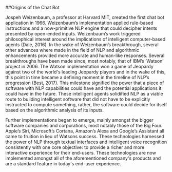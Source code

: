##Origins of the Chat Bot

Jospeh Weizenbaum, a professor at Harvard MIT, created the first chat bot application in 1966. Weizenbaum’s implementation applied rule-based instructions and a now-primitive NLP engine that could decipher intents presented by open-ended inputs. Weizenbaum’s work triggered philosophical interest around the implications of intelligent computer-based agents (Dale, 2016).  In the wake of Weizenbaum’s breakthrough, several other advances where made in the field of NLP and algorithmic enhancements provided more accurate and human-like responses. Several breakthroughs have been made since, most notably, that of IBM’s ‘Watson’ project in 2006.  The Watson implementation won a game of Jeopardy against two of the world's leading Jeopardy players and in the wake of this, this point in time became a defining moment in the timeline of NLP’s progression (Best, 2017). This milestone signified the power that a piece of software with NLP capabilities could have and the potential applications it could have in the future. These intelligent agents solidified NLP as a viable route to building intelligent software that did not have to be explicitly instructed to compute something, rather, the software could decide for itself based on the algorithmic analysis of its inputs. 

Further implementations began to emerge, mainly amongst the bigger software companies and corporations, most notably those of the Big Four. Apple’s Siri, Microsoft’s Cortana, Amazon’s Alexa and Google’s Assistant all came to fruition in lieu of Watsons success. These technologies harnessed the power of NLP through textual interfaces and intelligent voice recognition consistently with one core objective: to provide a richer and more interactive experience for their end-users. These technologies are now implemented amongst all of the aforementioned company's products and are a standard feature in today's end-user experience.

<!--NLP (no mention of natural language processing in this section-->
